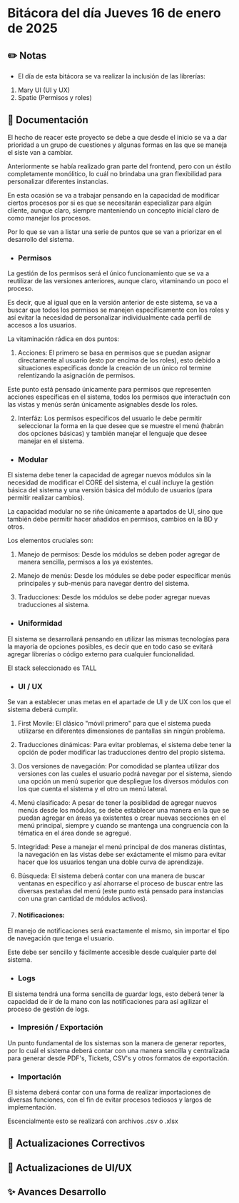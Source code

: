 # Bitácora del día Jueves 16 de enero de 2025


## ✏️ Notas

- El día de esta bitácora se va realizar la inclusión de las librerías:

1) Mary UI (UI y UX)
2) Spatie (Permisos y roles)


## 📝 Documentación
El hecho de reacer este proyecto se debe a que desde el inicio se va a dar prioridad a un grupo de cuestiones y algunas formas en las que se maneja el siste van a cambiar.

Anteriormente se había realizado gran parte del frontend, pero con un éstilo completamente monólitico, lo cuál no brindaba una gran flexibilidad para personalizar diferentes instancias.

En esta ocasión se va a trabajar pensando en la capacidad de modificar ciertos procesos por si es que se necesitarán especializar para algún cliente, aunque claro, siempre manteniendo un concepto inicial claro de como manejar los procesos.

Por lo que se van a listar una serie de puntos que se van a priorizar en el desarrollo del sistema.

- ### Permisos
La gestión de los permisos será el único funcionamiento que se va a reutilizar de las versiones anteriores, aunque claro, vitaminando un poco el proceso.

Es decir, que al igual que en la versión anterior de este sistema, se va a buscar que todos los permisos se manejen especifícamente con los roles y así evitar la necesidad de personalizar individualmente cada perfil de accesos a los usuarios.

La vitaminación rádica en dos puntos:
1) Acciones: El primero se basa en permisos que se puedan asignar directamente al usuario (esto por encima de los roles), esto debido a situaciones especificas donde la creación de un único rol termine relentizando la asignación de permisos.

Este punto está pensado únicamente para permisos que representen acciones específicas en el sistema, todos los permisos que interactuén con las vistas y menús serán únicamente asignables desde los roles.

2) Interfáz: Los permisos especificos del usuario le debe permitir seleccionar la forma en la que desee que se muestre el menú (habrán dos opciones básicas) y también manejar el lenguaje que desee manejar en el sistema.

- ### Modular
El sistema debe tener la capacidad de agregar nuevos módulos sin la necesidad de modificar el CORE del sistema, el cuál incluye la gestión básica del sistema y una versión básica del módulo de usuarios (para permitir realizar cambios).

La capacidad modular no se riñe únicamente a apartados de UI, sino que también debe permitir hacer añadidos en permisos, cambios en la BD y otros.

Los elementos cruciales son:

1) Manejo de permisos: Desde los módulos se deben poder agregar de manera sencilla, permisos a los ya existentes.

2) Manejo de menús: Desde los módules se debe poder especificar menús principales y sub-menús para navegar dentro del sistema.

3) Traducciones: Desde los módulos se debe poder agregar nuevas traducciones al sistema. 

- ### Uniformidad
El sistema se desarrollará pensando en utilizar las mismas tecnologías para la mayoría de opciones posibles, es decir que en todo caso se evitará agregar librerías o código externo para cualquier funcionalidad.

El stack seleccionado es TALL

- ### UI / UX
Se van a establecer unas metas en el apartade de UI y de UX con los que el sistema deberá cumplir.

1) First Movile: El clásico "móvil primero" para que el sistema pueda utilizarse en diferentes dimensiones de pantallas sin ningún problema.

2) Traducciones dinámicas: Para evitar problemas, el sistema debe tener la opción de poder modificar las traducciones dentro del propio sistema.

3) Dos versiones de navegación: Por comodidad se plantea utilizar dos versiones con las cuales el usuario podrá navegar por el sistema, siendo una opción un menú superior que despliegue los diversos módulos con los que cuenta el sistema y el otro un menú lateral.

4) Menú clasificado: A pesar de tener la posiblidad de agregar nuevos menús desde los módulos, se debe establecer una manera en la que se puedan agregar en áreas ya existentes o crear nuevas secciones en el menú principal, siempre y cuando se mantenga una congruencia con la tématica en el área donde se agregué.

5) Integridad: Pese a manejar el menú principal de dos maneras distintas, la navegación en las vistas debe ser exáctamente el mismo para evitar hacer que los usuarios tengan una doble curva de aprendizaje.

6) Búsqueda: El sistema deberá contar con una manera de buscar ventanas en especifico y así ahorrarse el proceso de buscar entre las diversas pestañas del menú (este punto está pensado para instancias con una gran cantidad de módulos activos).

7) #### Notificaciones:
El manejo de notificaciones será exactamente el mismo, sin importar el tipo de navegación que tenga el usuario.

Este debe ser sencillo y fácilmente accesible desde cualquier parte del sistema.

- ### Logs
El sistema tendrá una forma sencilla de guardar logs, esto deberá tener la capacidad de ir de la mano con las notificaciones para así agilizar el proceso de gestión de logs.

- ### Impresión / Exportación
Un punto fundamental de los sistemas son la manera de generar reportes, por lo cuál el sistema deberá contar con una manera sencilla y centralizada para generar desde PDF's, Tickets, CSV's y otros formatos de exportación.

- ### Importación
El sistema deberá contar con una forma de realizar importaciones de diversas funciones, con el fin de evitar procesos tediosos y largos de implementación.

Escencialmente esto se realizará con archivos .csv o .xlsx

## 🐛 Actualizaciones Correctivos


## 💄 Actualizaciones de UI/UX


## ✨ Avances Desarrollo